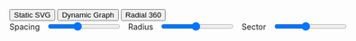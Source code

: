 <!DOCTYPE html>
<html lang="en">
<head>
  <meta charset="UTF-8" />
  <meta name="viewport" content="width=device-width, initial-scale=1" />
  <title>Strategic Nonviolent Training Resources Catalog</title>
  <link rel="stylesheet" href="styles.css" />
  <script src="https://cdnjs.cloudflare.com/ajax/libs/d3/7.9.0/d3.min.js" crossorigin="anonymous" referrerpolicy="no-referrer"></script>
</head>
<body>
  <!-- ... other body content ... -->

  <!-- Mind Map Modal -->
  <div id="mindMapModal" class="modal">
    <div class="modal-header">
      <button id="tabStatic" class="tabBtn" onclick="showStatic()">Static SVG</button>
      <button id="tabDynamic" class="tabBtn" onclick="showDynamic()">Dynamic Graph</button>
      <button id="tabRadial360" class="tabBtn" onclick="showRadial360()">Radial 360</button>
      <div style="margin-left:auto; display:flex; gap:12px; align-items:center;">
        <label class="small">Spacing</label>
        <input id="spacingRange" type="range" min="60" max="260" value="140" oninput="updateSpacing(this.value)" />
        <label class="small">Radius</label>
        <input id="radiusRange" type="range" min="300" max="1400" value="820" oninput="updateRadius(this.value)" />
        <label class="small">Sector</label>
        <input id="sectorRange" type="range" min="12" max="40" value="24" oninput="updateSector(this.value)" />
      </div>
    </div>
    <div class="modal-body">
      <div id="staticView" class="mm-wrap">
        <!-- existing static SVG content -->
      </div>
      <div id="dynamicView" class="mm-wrap" style="display:none;">
        <!-- existing dynamic graph content -->
      </div>
      <div id="radial360View" class="mm-wrap" style="display:none;">
        <svg id="radial360Svg" width="100%" height="100%"></svg>
      </div>
    </div>
  </div>

  <style>
    /* existing modal and mindmap styles */

    .rad360-link { stroke:#334155; stroke-opacity:.7; fill:none; }
    .rad360-label { fill:#e5e7eb; font-size:13px; user-select:none; }
    .rad360-label.cat { font-weight:700; font-size:15px; }
    .rad360-node circle { fill:#0ea5e9; stroke:#0b132b; stroke-width:2; }
    .rad360-node.cat circle { fill:#1e40af; }
  </style>

  <script>
    // existing DATA and functions for static and dynamic views

    /* ==== Radial 360 (equal sectors, interactive) ==== */
    let radialSpacing = 140;
    let radialRadius = 820;
    let radialSectorDeg = 24;

    function buildEqualSectorData() {
      // group DATA by category -> [{name, items:[{name, href}...]}...]
      const cats = Array.from(new Set(DATA.map(d => d.category)));
      return cats.map(c => ({
        name: c,
        items: DATA.filter(d => d.category === c).map(r => ({ name: r.title, href: r.href }))
      }));
    }

    function renderRadial360() {
      const svg = d3.select('#radial360Svg');
      svg.selectAll('*').remove();

      const node = svg.node();
      const w = node.clientWidth || 1200;
      const h = node.clientHeight || 800;

      const cx = w / 2, cy = h / 2;

      const g = svg.append('g').attr('transform', `translate(${cx},${cy})`);

      const groups = buildEqualSectorData();
      const n = groups.length;
      if (!n) return;

      const full = 2 * Math.PI;
      const step = full / n;

      const innerR = Math.max(120, Math.min(w, h) * 0.22);
      const baseOuter = Math.min(radialRadius, Math.min(w, h)/2 - 32);

      // center label
      g.append('text')
        .attr('text-anchor','middle')
        .attr('fill','#93c5fd')
        .style('font-size','16px')
        .text('Nonviolent Training Resources');

      groups.forEach((grp, i) => {
        const catAng = i * step - Math.PI/2; // start at top
        const catX = Math.cos(catAng) * innerR;
        const catY = Math.sin(catAng) * innerR;

        // Category node
        const cat = g.append('g')
          .attr('class','rad360-node cat')
          .attr('transform', `translate(${catX},${catY})`);
        cat.append('circle').attr('r', 8);

        // Category label
        const labOff = 18;
        const anchor = (Math.cos(catAng) >= 0) ? 'start' : 'end';
        g.append('text')
          .attr('class','rad360-label cat')
          .attr('x', catX + Math.cos(catAng)*labOff)
          .attr('y', catY + Math.sin(catAng)*labOff)
          .attr('text-anchor', anchor)
          .attr('dy', '0.32em')
          .text(grp.name);

        // Resources spread within fixed sector around the category angle
        const items = grp.items.slice(); // copy
        const m = items.length;
        const sectorRad = (radialSectorDeg * Math.PI / 180) / 2; // +/- around center angle
        const startAng = catAng - sectorRad;
        const endAng = catAng + sectorRad;

        // compute how many we can put per ring based on spacing
        const perRing = Math.max(1, Math.floor((radialSectorDeg * Math.PI/180 * baseOuter) / radialSpacing));
        const rings = [];
        let idx = 0;
        while (idx < m) {
          const next = items.slice(idx, idx + perRing);
          rings.push(next);
          idx += perRing;
        }

        rings.forEach((ringItems, ringIdx) => {
          const R = baseOuter + ringIdx * (radialSpacing);
          const count = ringItems.length;
          for (let j = 0; j < count; j++) {
            const t = (count === 1) ? 0.5 : j / (count - 1);
            const ang = startAng + t * (endAng - startAng);
            const x = Math.cos(ang) * R;
            const y = Math.sin(ang) * R;

            const item = ringItems[j];

            // Link from category to item (smooth radial curve)
            const link = d3.linkRadial()
              .angle(d => d.a)
              .radius(d => d.r);
            const pathD = link({
              source: { a: catAng, r: innerR },
              target: { a: ang, r: R }
            });
            g.append('path')
              .attr('class','rad360-link')
              .attr('d', pathD);

            // Node
            const nodeG = g.append('g')
              .attr('class','rad360-node')
              .attr('transform', `translate(${x},${y})`)
              .on('click', () => { if (item.href) window.open(item.href, '_blank', 'noopener'); });
            nodeG.append('circle').attr('r', 6);

            // Label
            const la = (Math.cos(ang) >= 0) ? 'start' : 'end';
            g.append('text')
              .attr('class','rad360-label')
              .attr('x', x + (Math.cos(ang) >= 0 ? 10 : -10))
              .attr('y', y + 4)
              .attr('text-anchor', la)
              .text(item.name);
          }
        });
      });
    }

    // Tab handlers and sliders
    function showRadial360() {
      document.getElementById('staticView').style.display = 'none';
      document.getElementById('dynamicView').style.display = 'none';
      document.getElementById('radial360View').style.display = 'block';
      document.getElementById('tabRadial360').classList.add('active');
      document.getElementById('tabStatic').classList.remove('active');
      document.getElementById('tabDynamic').classList.remove('active');
      renderRadial360();
    }

    function updateSpacing(v) { radialSpacing = Number(v); if (document.getElementById('radial360View').style.display !== 'none') renderRadial360(); }
    function updateRadius(v)  { radialRadius  = Number(v); if (document.getElementById('radial360View').style.display !== 'none') renderRadial360(); }
    function updateSector(v)  { radialSectorDeg = Number(v); if (document.getElementById('radial360View').style.display !== 'none') renderRadial360(); }

    // When ?mindmap=1, open mind map and default to Radial 360
    (function() {
      const params = new URLSearchParams(window.location.search);
      if (params.get('mindmap') === '1') {
        setTimeout(function() {
          openMindMap();
          if (typeof showRadial360 === 'function') { showRadial360(); }
        }, 120);
      }
    })();
  </script>
</body>
</html>
